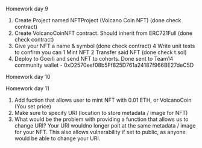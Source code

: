 Homework day 9
1. Create Project named NFTProject (Volcano Coin NFT)
     (done check contract)
2. Create VolcanoCoinNFT contract. Should inherit from ERC721Full
     (done check contract)
3. Give your NFT a name & symbol
     (done check contract)
4 Write unit tests to confirm you can
      1 Mint NFT
      2 Transfer said NFT
       (done check t.sol)
5. Deploy to Goerli and send NFT to cohorts.
   Done sent to Team14 community wallet - 0xD2570eef08b5Ff825D761a24187f966BE27deC5D
  
  
Homework day 10
  
  
Homework day 11 
1. Add fuction that allows user to mint NFT with 0.01 ETH, or VolcanoCoin (You set price)
2. Make sure to specify URI (location to store metadata / image for NFT)
3. What would be the problem with providing a function that allows us to change URI?
    Your URI wouldno longer poit at the same metadata / image for your NFT. This also allows
    vulnerability if set to public, as anyone would be able to change your URI.
